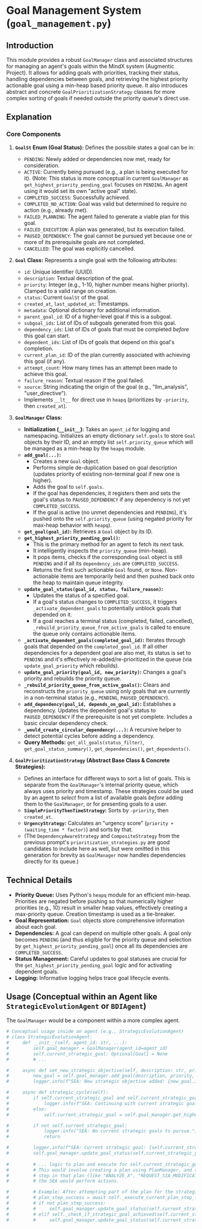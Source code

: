 # Goal Management System (`goal_management.py`)

## Introduction

This module provides a robust `GoalManager` class and associated structures for managing an agent's goals within the MindX system (Augmentic Project). It allows for adding goals with priorities, tracking their status, handling dependencies between goals, and retrieving the highest priority actionable goal using a min-heap based priority queue. It also introduces abstract and concrete `GoalPrioritizationStrategy` classes for more complex sorting of goals if needed outside the priority queue's direct use.

## Explanation

### Core Components

1.  **`GoalSt` Enum (Goal Status):**
    Defines the possible states a goal can be in:
    -   `PENDING`: Newly added or dependencies now met, ready for consideration.
    -   `ACTIVE`: Currently being pursued (e.g., a plan is being executed for it). (Note: This status is more conceptual in current `GoalManager` as `get_highest_priority_pending_goal` focuses on `PENDING`. An agent using it would set its own "active goal" state).
    -   `COMPLETED_SUCCESS`: Successfully achieved.
    -   `COMPLETED_NO_ACTION`: Goal was valid but determined to require no action (e.g., already met).
    -   `FAILED_PLANNING`: The agent failed to generate a viable plan for this goal.
    -   `FAILED_EXECUTION`: A plan was generated, but its execution failed.
    -   `PAUSED_DEPENDENCY`: The goal cannot be pursued yet because one or more of its prerequisite goals are not completed.
    -   `CANCELLED`: The goal was explicitly cancelled.

2.  **`Goal` Class:**
    Represents a single goal with the following attributes:
    -   `id`: Unique identifier (UUID).
    -   `description`: Textual description of the goal.
    -   `priority`: Integer (e.g., 1-10, higher number means higher priority). Clamped to a valid range on creation.
    -   `status`: Current `GoalSt` of the goal.
    -   `created_at`, `last_updated_at`: Timestamps.
    -   `metadata`: Optional dictionary for additional information.
    -   `parent_goal_id`: ID of a higher-level goal if this is a subgoal.
    -   `subgoal_ids`: List of IDs of subgoals generated from this goal.
    -   `dependency_ids`: List of IDs of goals that must be completed *before* this goal can start.
    -   `dependent_ids`: List of IDs of goals that depend on *this* goal's completion.
    -   `current_plan_id`: ID of the plan currently associated with achieving this goal (if any).
    -   `attempt_count`: How many times has an attempt been made to achieve this goal.
    -   `failure_reason`: Textual reason if the goal failed.
    -   `source`: String indicating the origin of the goal (e.g., "llm_analysis", "user_directive").
    -   Implements `__lt__` for direct use in `heapq` (prioritizes by `-priority`, then `created_at`).

3.  **`GoalManager` Class:**
    -   **Initialization (`__init__`):** Takes an `agent_id` for logging and namespacing. Initializes an empty dictionary `self.goals` to store `Goal` objects by their ID, and an empty list `self.priority_queue` which will be managed as a min-heap by the `heapq` module.
    -   **`add_goal(...)`:**
        *   Creates a new `Goal` object.
        *   Performs simple de-duplication based on goal description (updates priority of existing non-terminal goal if new one is higher).
        *   Adds the goal to `self.goals`.
        *   If the goal has dependencies, it registers them and sets the goal's status to `PAUSED_DEPENDENCY` if any dependency is not yet `COMPLETED_SUCCESS`.
        *   If the goal is active (no unmet dependencies and `PENDING`), it's pushed onto the `self.priority_queue` (using negated priority for max-heap behavior with `heapq`).
    -   **`get_goal(goal_id)`:** Retrieves a `Goal` object by its ID.
    -   **`get_highest_priority_pending_goal()`:**
        *   This is the primary method for an agent to fetch its next task.
        *   It intelligently inspects the `priority_queue` (min-heap).
        *   It pops items, checks if the corresponding `Goal` object is still `PENDING` and if all its `dependency_ids` are `COMPLETED_SUCCESS`.
        *   Returns the first such actionable `Goal` found, or `None`. Non-actionable items are temporarily held and then pushed back onto the heap to maintain queue integrity.
    -   **`update_goal_status(goal_id, status, failure_reason)`:**
        *   Updates the status of a specified goal.
        *   If a goal's status changes to `COMPLETED_SUCCESS`, it triggers `_activate_dependent_goals` to potentially unblock goals that depended on it.
        *   If a goal reaches a terminal status (completed, failed, cancelled), `_rebuild_priority_queue_from_active_goals` is called to ensure the queue only contains actionable items.
    -   **`_activate_dependent_goals(completed_goal_id)`:** Iterates through goals that depended on the `completed_goal_id`. If all other dependencies for a dependent goal are also met, its status is set to `PENDING` and it's effectively re-added/re-prioritized in the queue (via `update_goal_priority` which rebuilds).
    -   **`update_goal_priority(goal_id, new_priority)`:** Changes a goal's priority and rebuilds the priority queue.
    -   **`_rebuild_priority_queue_from_active_goals()`:** Clears and reconstructs the `priority_queue` using only goals that are currently in a non-terminal status (e.g., `PENDING`, `PAUSED_DEPENDENCY`).
    -   **`add_dependency(goal_id, depends_on_goal_id)`:** Establishes a dependency. Updates the dependent goal's status to `PAUSED_DEPENDENCY` if the prerequisite is not yet complete. Includes a basic circular dependency check.
    -   **`_would_create_circular_dependency(...)`:** A recursive helper to detect potential cycles before adding a dependency.
    -   **Query Methods:** `get_all_goals(status_filter)`, `get_goal_status_summary()`, `get_dependencies()`, `get_dependents()`.

4.  **`GoalPrioritizationStrategy` (Abstract Base Class & Concrete Strategies):**
    *   Defines an interface for different ways to sort a list of goals. This is separate from the `GoalManager`'s internal priority queue, which always uses priority and timestamp. These strategies could be used by an agent to *select* from a list of available goals *before* adding them to the `GoalManager`, or for presenting goals to a user.
    *   **`SimplePriorityThenTimeStrategy`:** Sorts by `-priority`, then `created_at`.
    *   **`UrgencyStrategy`:** Calculates an "urgency score" (`priority + (waiting_time * factor)`) and sorts by that.
    *   (The `DependencyAwareStrategy` and `CompositeStrategy` from the previous prompt's `prioritization_strategies.py` are good candidates to include here as well, but were omitted in this generation for brevity as `GoalManager` now handles dependencies directly for its queue.)

## Technical Details

-   **Priority Queue:** Uses Python's `heapq` module for an efficient min-heap. Priorities are negated before pushing so that numerically higher priorities (e.g., 10) result in smaller heap values, effectively creating a max-priority queue. Creation timestamp is used as a tie-breaker.
-   **Goal Representation:** `Goal` objects store comprehensive information about each goal.
-   **Dependencies:** A goal can depend on multiple other goals. A goal only becomes `PENDING` (and thus eligible for the priority queue and selection by `get_highest_priority_pending_goal`) once all its dependencies are `COMPLETED_SUCCESS`.
-   **Status Management:** Careful updates to goal statuses are crucial for the `get_highest_priority_pending_goal` logic and for activating dependent goals.
-   **Logging:** Informative logging helps trace goal lifecycle events.

## Usage (Conceptual within an Agent like `StrategicEvolutionAgent` or `BDIAgent`)

The `GoalManager` would be a component within a more complex agent.

```python
# Conceptual usage inside an agent (e.g., StrategicEvolutionAgent)
# class StrategicEvolutionAgent:
#     def __init__(self, agent_id: str, ...):
#         self.goal_manager = GoalManager(agent_id=agent_id)
#         self.current_strategic_goal: Optional[Goal] = None
#         # ...

#     async def set_new_strategic_objective(self, description: str, priority: int):
#         new_goal = self.goal_manager.add_goal(description, priority, source="coordinator_directive")
#         logger.info(f"SEA: New strategic objective added: {new_goal.id} - {new_goal.description}")

#     async def strategic_cycle(self):
#         if self.current_strategic_goal and self.current_strategic_goal.status not in [GoalSt.COMPLETED_SUCCESS, GoalSt.FAILED_PLANNING, GoalSt.FAILED_EXECUTION]:
#             logger.info(f"SEA: Continuing with current strategic goal: {self.current_strategic_goal.description}")
#         else:
#             self.current_strategic_goal = self.goal_manager.get_highest_priority_pending_goal()

#         if not self.current_strategic_goal:
#             logger.info("SEA: No current strategic goals to pursue.")
#             return

#         logger.info(f"SEA: Current strategic goal: {self.current_strategic_goal.description} (Status: {self.current_strategic_goal.status.name})")
#         self.goal_manager.update_goal_status(self.current_strategic_goal.id, GoalSt.ACTIVE)
        
#         # ... logic to plan and execute for self.current_strategic_goal ...
#         # This would involve creating a plan using PlanManager, and then for each
#         # step in that plan (like "ANALYZE_X", "REQUEST_SIA_MODIFICATION_Y"),
#         # the SEA would perform actions.

#         # Example: After attempting part of the plan for the strategic goal
#         # plan_step_success = await self._execute_current_plan_step_for_strategic_goal(...) 
#         # if not plan_step_success:
#         #     self.goal_manager.update_goal_status(self.current_strategic_goal.id, GoalSt.FAILED_EXECUTION, "A plan step failed.")
#         # elif self._check_if_strategic_goal_achieved(self.current_strategic_goal):
#         #     self.goal_manager.update_goal_status(self.current_strategic_goal.id, GoalSt.COMPLETED_SUCCESS)
